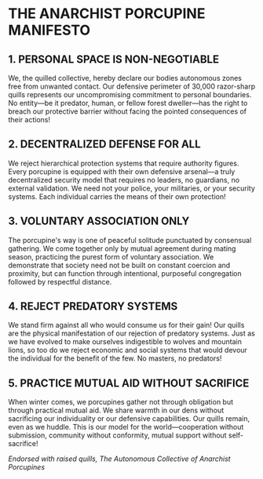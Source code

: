 # THE ANARCHIST PORCUPINE MANIFESTO

## 1. PERSONAL SPACE IS NON-NEGOTIABLE

We, the quilled collective, hereby declare our bodies autonomous zones free from unwanted contact. Our defensive perimeter of 30,000 razor-sharp quills represents our uncompromising commitment to personal boundaries. No entity—be it predator, human, or fellow forest dweller—has the right to breach our protective barrier without facing the pointed consequences of their actions!

## 2. DECENTRALIZED DEFENSE FOR ALL

We reject hierarchical protection systems that require authority figures. Every porcupine is equipped with their own defensive arsenal—a truly decentralized security model that requires no leaders, no guardians, no external validation. We need not your police, your militaries, or your security systems. Each individual carries the means of their own protection!

## 3. VOLUNTARY ASSOCIATION ONLY

The porcupine's way is one of peaceful solitude punctuated by consensual gathering. We come together only by mutual agreement during mating season, practicing the purest form of voluntary association. We demonstrate that society need not be built on constant coercion and proximity, but can function through intentional, purposeful congregation followed by respectful distance.

## 4. REJECT PREDATORY SYSTEMS

We stand firm against all who would consume us for their gain! Our quills are the physical manifestation of our rejection of predatory systems. Just as we have evolved to make ourselves indigestible to wolves and mountain lions, so too do we reject economic and social systems that would devour the individual for the benefit of the few. No masters, no predators!

## 5. PRACTICE MUTUAL AID WITHOUT SACRIFICE

When winter comes, we porcupines gather not through obligation but through practical mutual aid. We share warmth in our dens without sacrificing our individuality or our defensive capabilities. Our quills remain, even as we huddle. This is our model for the world—cooperation without submission, community without conformity, mutual support without self-sacrifice!

*Endorsed with raised quills,*
*The Autonomous Collective of Anarchist Porcupines*